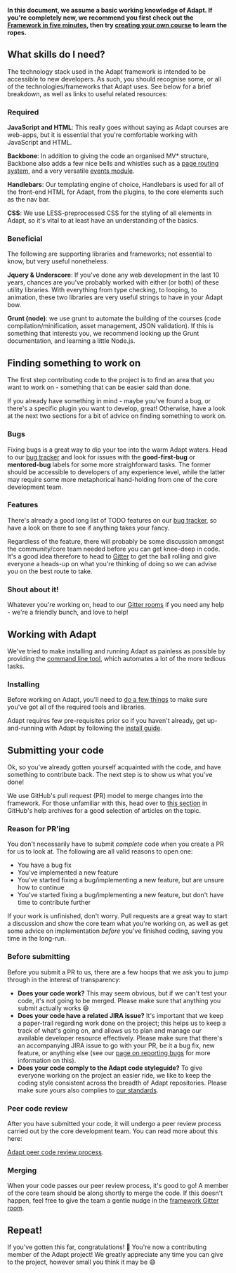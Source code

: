 **In this document, we assume a basic working knowledge of Adapt. If you're completely new, we recommend you first check out the [Framework in five minutes](https://github.com/adaptlearning/adapt_framework/wiki/Framework-in-five-minutes), then try [creating your own course](https://github.com/adaptlearning/adapt_framework/wiki/Creating-your-first-course) to learn the ropes.**

## What skills do I need?

The technology stack used in the Adapt framework is intended to be accessible to new developers. As such, you should recognise some, or all of the technologies/frameworks that Adapt uses. See below for a brief breakdown, as well as links to useful related resources:

### Required

**JavaScript and HTML**: This really goes without saying as Adapt courses are web-apps, but it is essential that you're comfortable working with JavaScript and HTML.

**Backbone**: In addition to giving the code an organised MV* structure, Backbone also adds a few nice bells and whistles such as a [page routing system](http://backbonejs.org/#Router), and a very versatile [events module](http://backbonejs.org/#Events).

**Handlebars**: Our templating engine of choice, Handlebars is used for all of the front-end HTML for Adapt, from the plugins, to the core elements such as the nav bar.

**CSS**: We use LESS-preprocessed CSS for the styling of all elements in Adapt, so it's vital to at least have an understanding of the basics.

### Beneficial

The following are supporting libraries and frameworks; not essential to know, but very useful nonetheless.

**Jquery & Underscore**: If you've done any web development in the last 10 years, chances are you've probably worked with either (or both) of these utility libraries. With everything from type checking, to looping, to animation, these two libraries are very useful strings to have in your Adapt bow.

**Grunt (node)**: we use grunt to automate the building of the courses (code compilation/minification, asset management, JSON validation). If this is something that interests you, we recommend looking up the Grunt documentation, and learning a little Node.js.

## Finding something to work on

The first step contributing code to the project is to find an area that you want to work on - something that can be easier said than done.

If you already have something in mind - maybe you've found a bug, or there's a specific plugin you want to develop, great! Otherwise, have a look at the next two sections for a bit of advice on finding something to work on.

### Bugs

Fixing bugs is a great way to dip your toe into the warm Adapt waters. Head to our [bug tracker](https://github.com/adaptlearning/adapt_framework/wiki/Using-the-bug-tracker) and look for issues with the **good-first-bug** or **mentored-bug** labels for some more straighforward tasks. The former should be accessible to developers of any experience level, while the latter may require some more metaphorical hand-holding from one of the core development team.

### Features

There's already a good long list of TODO features on our [bug tracker](https://github.com/adaptlearning/adapt_framework/wiki/Using-the-bug-tracker), so have a look on there to see if anything takes your fancy.

Regardless of the feature, there will probably be some discussion amongst the community/core team needed before you can get knee-deep in code. It's a good idea therefore to head to [Gitter](https://gitter.im/orgs/adaptlearning/rooms) to get the ball rolling and give everyone a heads-up on what you're thinking of doing so we can advise you on the best route to take.

### Shout about it!

Whatever you're working on, head to our [Gitter rooms](https://gitter.im/orgs/adaptlearning/rooms) if you need any help - we're a friendly bunch, and love to help!

## Working with Adapt

We've tried to make installing and running Adapt as painless as possible by providing the [command line tool](https://github.com/adaptlearning/adapt_framework/wiki/Adapt-Command-Line-Interface), which automates a lot of the more tedious tasks.

### Installing

Before working on Adapt, you'll need to [do a few things](https://github.com/adaptlearning/adapt_framework/wiki/Setting-up-your-development-environment) to make sure you've got all of the required tools and libraries.

Adapt requires few pre-requisites prior so if you haven't already, get up-and-running with Adapt by following the [install guide](https://github.com/adaptlearning/adapt_framework/wiki/Manual-installation-of-the-Adapt-framework).

## Submitting your code

Ok, so you've already gotten yourself acquainted with the code, and have something to contribute back. The next step is to show us what you've done!

We use GitHub's pull request (PR) model to merge changes into the framework. For those unfamiliar with this, head over to [this section](https://help.github.com/articles/proposing-changes-to-a-project-with-pull-requests/) in GitHub's help archives for a good selection of articles on the topic.

### Reason for PR'ing

You don't necessarily have to submit *complete* code when you create a PR for us to look at. The following are all valid reasons to open one:

- You have a bug fix
- You've implemented a new feature
- You've started fixing a bug/implementing a new feature, but are unsure how to continue
- You've started fixing a bug/implementing a new feature, but don't have time to contribute further

If your work is unfinished, don't worry. Pull requests are a great way to start a discussion and show the core team what you're working on, as well as get some advice on implementation *before* you've finished coding, saving you time in the long-run.

### Before submitting

Before you submit a PR to us, there are a few hoops that we ask you to jump through in the interest of transparency:

- **Does your code work?** This may seem obvious, but if we can't test your code, it's not going to be merged. Please make sure that anything you submit actually works :smile:
- **Does your code have a related JIRA issue?** It's important that we keep a paper-trail regarding work done on the project; this helps us to keep a track of what's going on, and allows us to plan and manage our available developer resource effectively. Please make sure that there's an accompanying JIRA issue to go with your PR, be it a bug fix, new feature, or anything else (see our [page on reporting bugs](https://github.com/adaptlearning/adapt_framework/wiki/Bugs-and-features#reporting-bugs) for more information on this).
- **Does your code comply to the Adapt code styleguide?** To give everyone working on the project an easier ride, we like to keep the coding style consistent across the breadth of Adapt repositories. Please make sure yours also complies to [our standards](https://github.com/adaptlearning/documentation/blob/master/01_cross_workstream/style_guide.md).

### Peer code review

After you have submitted your code, it will undergo a peer review process carried out by the core development team. You can read more about this here:

[Adapt peer code review process](https://github.com/adaptlearning/adapt_framework/wiki/Peer-Code-Review).

### Merging

When your code passes our peer review process, it's good to go! A member of the core team should be along shortly to merge the code. If this doesn't happen, feel free to give the team a gentle nudge in the [framework Gitter room](https://gitter.im/adaptlearning/adapt_framework).

## Repeat!

If you've gotten this far, congratulations! :tada: You're now a contributing member of the Adapt project! We greatly appreciate any time you can give to the project, however small you think it may be :smile:
